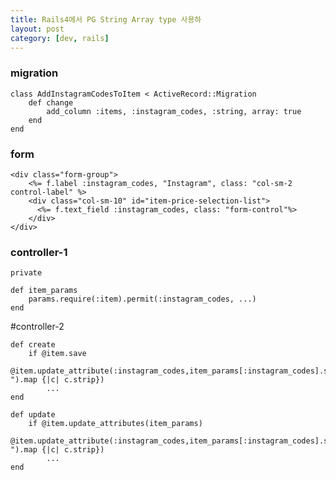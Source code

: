 ```yaml
---
title: Rails4에서 PG String Array type 사용하
layout: post
category: [dev, rails]
--- 
```


### migration

    class AddInstagramCodesToItem < ActiveRecord::Migration
        def change
            add_column :items, :instagram_codes, :string, array: true
        end
    end


### form

    <div class="form-group">
        <%= f.label :instagram_codes, "Instagram", class: "col-sm-2 control-label" %>
        <div class="col-sm-10" id="item-price-selection-list">
          <%= f.text_field :instagram_codes, class: "form-control"%>
        </div>
    </div>


### controller-1

    private
    
    def item_params
        params.require(:item).permit(:instagram_codes, ...)
    end

#controller-2

    def create
        if @item.save
            @item.update_attribute(:instagram_codes,item_params[:instagram_codes].split(", ").map {|c| c.strip})
            ...
    end

    def update
        if @item.update_attributes(item_params)
            @item.update_attribute(:instagram_codes,item_params[:instagram_codes].split(", ").map {|c| c.strip})
            ...
    end


